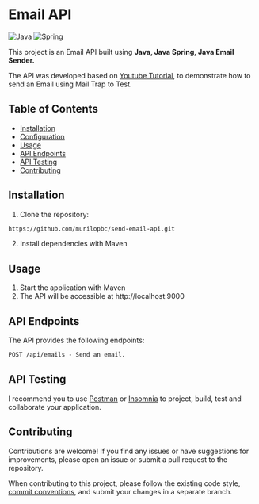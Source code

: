 # Email API

![Java](https://img.shields.io/badge/java-%23ED8B00.svg?style=for-the-badge&logo=openjdk&logoColor=white)
![Spring](https://img.shields.io/badge/spring-%236DB33F.svg?style=for-the-badge&logo=spring&logoColor=white)

This project is an Email API built using **Java, Java Spring, Java Email Sender.**

The API was developed based on [Youtube Tutorial](https://www.youtube.com/watch?v=Tc6sBZpJazo&t=1817s), to demonstrate how to send an Email using Mail Trap to Test.

## Table of Contents

- [Installation](#installation)
- [Configuration](#configuration)
- [Usage](#usage)
- [API Endpoints](#api-endpoints)
- [API Testing](#api-testing)
- [Contributing](#contributing)

## Installation

1. Clone the repository:

```bash
https://github.com/murilopbc/send-email-api.git
```

2. Install dependencies with Maven

## Usage

1. Start the application with Maven
2. The API will be accessible at http://localhost:9000


## API Endpoints
The API provides the following endpoints:

```markdown
POST /api/emails - Send an email.

```

## API Testing
I recommend you to use [Postman](https://www.postman.com/downloads/) or [Insomnia](https://insomnia.rest/download)  to project, build, test and collaborate your application.

## Contributing

Contributions are welcome! If you find any issues or have suggestions for improvements, please open an issue or submit a pull request to the repository.

When contributing to this project, please follow the existing code style, [commit conventions](https://github.com/iuricode/padroes-de-commits), and submit your changes in a separate branch.




